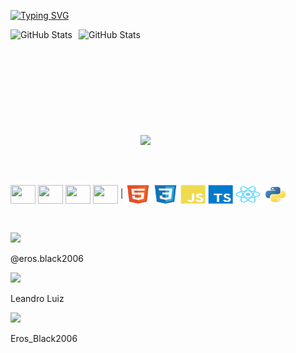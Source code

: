 [![Typing SVG](https://readme-typing-svg.herokuapp.com/?color=8d00c5&size=35&center=true&vCenter=true&width=1000&lines=Me+chamo+Luthier;Desenvolvedor+Frontend+e+Backend+;Pleno)](https://git.io/typing-svg) 

<img align="left" alt="GitHub Stats" height="200" style="padding-right: 10px;" src="https://github-readme-stats.vercel.app/api?username=Luthier2006&show_icons=true&theme=tokyonight&include_all_commits=true&locale=pt-br"/>

<img align="left" alt="GitHub Stats" height="200" src="https://github-readme-stats.vercel.app/api/top-langs/?username=Luthier2006&theme=tokyonight&layout=compact&custom_title=Tecnologias&langs_count=9" /><br><br><br><br><br><br><br>

<div style="display: inline_block"><br><br>
  <img align="center" src="https://github-profile-trophy.vercel.app/?username=Luthier2006&theme=tokyonight&row=2&no-bg=true&column=3&margin-w=15&margin-h=15" /><br><br><br>

##

  <img align="center" height="30" width="40" src="https://cdn.jsdelivr.net/gh/devicons/devicon@latest/icons/vscode/vscode-original.svg" />
  <img align="center" height="30" width="40" src="https://cdn.jsdelivr.net/gh/devicons/devicon@latest/icons/pycharm/pycharm-original.svg" />
  <img align="center" height="30" width="40" src="https://cdn.jsdelivr.net/gh/devicons/devicon@latest/icons/intellij/intellij-original.svg" />
  <img align="center" height="30" width="40" src="https://cdn.jsdelivr.net/gh/devicons/devicon@latest/icons/git/git-original.svg" /> |
  <img align="center" height="30" width="40" src="https://raw.githubusercontent.com/devicons/devicon/master/icons/html5/html5-original.svg">
  <img align="center" height="30" width="40" src="https://raw.githubusercontent.com/devicons/devicon/master/icons/css3/css3-original.svg">
  <img align="center" height="30" width="40" src="https://raw.githubusercontent.com/devicons/devicon/master/icons/javascript/javascript-plain.svg">
  <img align="center" height="30" width="40" src="https://raw.githubusercontent.com/devicons/devicon/master/icons/typescript/typescript-plain.svg">
  <img align="center" height="30" width="40" src="https://raw.githubusercontent.com/devicons/devicon/master/icons/react/react-original.svg">
  <img align="center" height="30" width="40" src="https://raw.githubusercontent.com/devicons/devicon/master/icons/python/python-original.svg">
</div>

##
 <br>
<div> 
  <a align="center" href="#" target="_blank" rel="noopener noreferrer"><img src="https://img.shields.io/badge/-Instagram-%23E4405F?style=for-the-badge&logo=instagram&logoColor=white" target="_blank"></a><p>@eros.black2006</p>
  <a href="#" target="_blank" rel="noopener noreferrer"><img src="https://img.shields.io/badge/-LinkedIn-%230077B5?style=for-the-badge&logo=linkedin&logoColor=white" target="_blank"></a><p>Leandro Luiz</p>
  <a href="#" target="_blank"><img src="https://img.shields.io/badge/Discord-7289DA?style=for-the-badge&logo=discord&logoColor=white"></a><p>Eros_Black2006</p>
</div>

